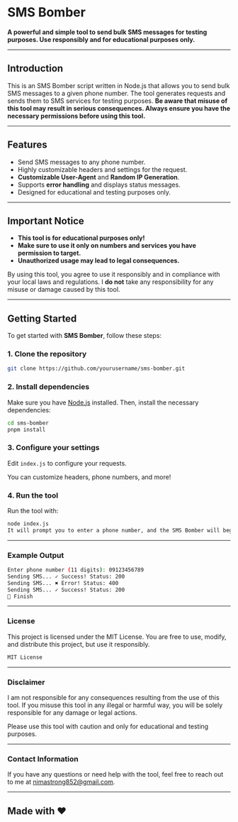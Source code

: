 # **SMS Bomber**

**A powerful and simple tool to send bulk SMS messages for testing purposes. Use responsibly and for educational purposes only.**

---

## **Introduction**

This is an SMS Bomber script written in Node.js that allows you to send bulk SMS messages to a given phone number. The tool generates requests and sends them to SMS services for testing purposes. **Be aware that misuse of this tool may result in serious consequences. Always ensure you have the necessary permissions before using this tool.**

---

## **Features**

- Send SMS messages to any phone number.
- Highly customizable headers and settings for the request.
- **Customizable User-Agent** and **Random IP Generation**.
- Supports **error handling** and displays status messages.
- Designed for educational and testing purposes only.

---

## **Important Notice**

- **This tool is for educational purposes only!**
- **Make sure to use it only on numbers and services you have permission to target.**
- **Unauthorized usage may lead to legal consequences.**

By using this tool, you agree to use it responsibly and in compliance with your local laws and regulations. I **do not** take any responsibility for any misuse or damage caused by this tool.

---

## **Getting Started**

To get started with **SMS Bomber**, follow these steps:

### 1. **Clone the repository**

```bash
git clone https://github.com/yourusername/sms-bomber.git
```

### 2. **Install dependencies**

Make sure you have [Node.js](https://nodejs.org/en) installed. Then, install the necessary dependencies:

```bash
cd sms-bomber
pnpm install
```

### 3. **Configure your settings**

Edit <code>index.js</code> to configure your requests.

You can customize headers, phone numbers, and more!

### 4. **Run the tool**

Run the tool with:

```bash
node index.js
It will prompt you to enter a phone number, and the SMS Bomber will begin sending SMS messages to the number.
```

---

### **Example Output**

```bash
Enter phone number (11 digits): 09123456789
Sending SMS... ✓ Success! Status: 200
Sending SMS... ✖ Error! Status: 400
Sending SMS... ✓ Success! Status: 200
💚 Finish
```

---

### **License**

This project is licensed under the MIT License. You are free to use, modify, and distribute this project, but use it responsibly.

```txt
MIT License
```

---

### **Disclaimer**

I am not responsible for any consequences resulting from the use of this tool. If you misuse this tool in any illegal or harmful way, you will be solely responsible for any damage or legal actions.

Please use this tool with caution and only for educational and testing purposes.

---

### **Contact Information**

If you have any questions or need help with the tool, feel free to reach out to me at nimastrong852@gmail.com.

---

## **Made with ❤️**
